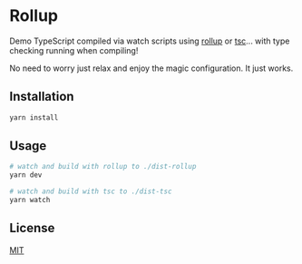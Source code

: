 # Rollup

Demo TypeScript compiled via watch scripts using [rollup](https://rollupjs.org/configuration-options/#watch) or [tsc](https://www.typescriptlang.org/docs/handbook/compiler-options.html)...
with type checking running when compiling!

No need to worry just relax and enjoy the magic configuration. It just works.

## Installation

```bash
yarn install
```

## Usage

```bash
# watch and build with rollup to ./dist-rollup
yarn dev

# watch and build with tsc to ./dist-tsc
yarn watch
```

## License

[MIT](https://choosealicense.com/licenses/mit/)

